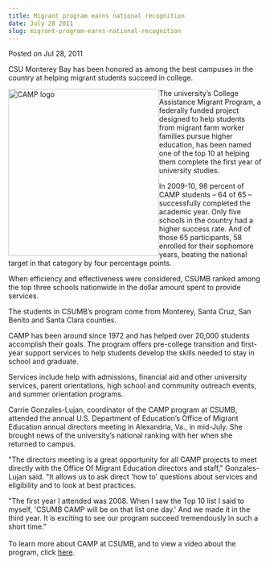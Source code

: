 ```yaml
---
title: Migrant program earns national recognition
date: July 28 2011
slug: migrant-program-earns-national-recognition
---
```


 



<span class="date">Posted on Jul 28, 2011    </span>
<p>CSU Monterey Bay has been honored as among the best campuses in
the country at helping migrant students succeed in college.</p>
<p><img alt="CAMP logo" src="https://news.csumb.edu/sites/default/files/65/attachments/news/images/camp_image.jpg" style="float:left; width:300px; height:331px">The university&#x2019;s
College Assistance Migrant Program, a federally funded project
designed to help students from migrant farm worker families pursue
higher education, has been named one of the top 10 at helping them
complete the first year of university studies.</img></p>
<p>In 2009-10, 98 percent of CAMP students &#x2013; 64 of 65 &#x2013;
successfully completed the academic year. Only five schools in the
country had a higher success rate. And of those 65 participants, 58
enrolled for their sophomore years, beating the national target in
that category by four percentage points.</p>
<p>When efficiency and effectiveness were considered, CSUMB ranked
among the top three schools nationwide in the dollar amount spent
to provide services.</p>
<p>The students in CSUMB&#x2019;s program come from Monterey, Santa Cruz,
San Benito and Santa Clara counties.</p>
<p>CAMP has been around since 1972 and has helped over 20,000
students accomplish their goals. The program offers pre-college
transition and first-year support services to help students develop
the skills needed to stay in school and graduate.</p>
<p>Services include help with admissions, financial aid and other
university services, parent orientations, high school and community
outreach events, and summer orientation programs.</p>
<p>Carrie Gonzales-Lujan, coordinator of the CAMP program at CSUMB,
attended the annual U.S. Department of Education&#x2019;s Office of
Migrant Education annual directors meeting in Alexandria, Va., in
mid-July. She brought news of the university&#x2019;s national ranking
with her when she returned to campus.</p>
<p>&quot;The directors meeting is a great opportunity for all CAMP
projects to meet directly with the Office Of Migrant Education
directors and staff,&quot; Gonzales-Lujan said. &quot;It allows us to ask
direct &apos;how to&apos; questions about services and eligibility and to
look at best practices.</p>
<p>&quot;The first year I attended was 2008. When I saw the Top 10 list
I said to myself, &apos;CSUMB CAMP will be on that list one day.&apos; And we
made it in the third year. It is exciting to see our program
succeed tremendously in such a short time.&quot;&#xA0;<br>
<br>
To learn more about CAMP at CSUMB, and to view a video about the
program, click <a href="https://csumb.edu/camp" rel="nofollow">here</a>.&#xA0;</br></br></p>

```
